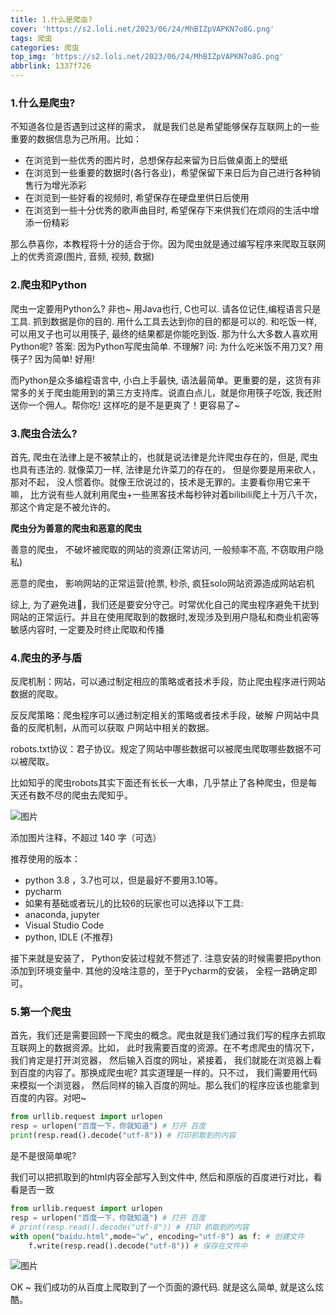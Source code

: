 ```yaml
---
title: 1.什么是爬虫?
cover: 'https://s2.loli.net/2023/06/24/MhBIZpVAPKN7o8G.png'
tags: 爬虫
categories: 爬虫
top_img: 'https://s2.loli.net/2023/06/24/MhBIZpVAPKN7o8G.png'
abbrlink: 1337f726
---
```


### 1.**什么是爬虫?**

不知道各位是否遇到过这样的需求， 就是我们总是希望能够保存互联网上的一些重要的数据信息为己所用。比如：

- 在浏览到一些优秀的图片时，总想保存起来留为日后做桌面上的壁纸
- 在浏览到一些重要的数据时(各行各业)，希望保留下来日后为自己进行各种销售行为增光添彩
- 在浏览到一些好看的视频时, 希望保存在硬盘里供日后使用
- 在浏览到一些十分优秀的歌声曲目时, 希望保存下来供我们在烦闷的生活中增添一份精彩



那么恭喜你，本教程将十分的适合于你。因为爬虫就是通过编写程序来爬取互联网上的优秀资源(图片, 音频, 视频, 数据)

### 2.**爬虫和Python**

爬虫一定要用Python么? 非也~ 用Java也行, C也可以. 请各位记住,编程语言只是工具. 抓到数据是你的目的. 用什么工具去达到你的目的都是可以的. 和吃饭一样, 可以用叉子也可以用筷子, 最终的结果都是你能吃到饭. 那为什么大多数人喜欢用Python呢? 答案: 因为Python写爬虫简单. 不理解? 问: 为什么吃米饭不用刀叉? 用筷子? 因为简单! 好用!

而Python是众多编程语言中, 小白上手最快, 语法最简单。更重要的是，这货有非常多的关于爬虫能用到的第三方支持库。说直白点儿，就是你用筷子吃饭, 我还附送你一个佣人。帮你吃! 这样吃的是不是更爽了！更容易了~

### 3.**爬虫合法么?**

首先, 爬虫在法律上是不被禁止的，也就是说法律是允许爬虫存在的，但是, 爬虫也具有违法的. 就像菜刀一样, 法律是允许菜刀的存在的， 但是你要是用来砍人，那对不起， 没人惯着你。就像王欣说过的，技术是无罪的。主要看你用它来干嘛， 比方说有些人就利用爬虫+一些黑客技术每秒钟对着bilibili爬上十万八千次，那这个肯定是不被允许的。



**爬虫分为善意的爬虫和恶意的爬虫**

善意的爬虫， 不破坏被爬取的网站的资源(正常访问, 一般频率不高, 不窃取用户隐私)

恶意的爬虫， 影响网站的正常运营(抢票, 秒杀, 疯狂solo网站资源造成网站宕机

综上, 为了避免进🍊，我们还是要安分守己。时常优化自己的爬虫程序避免干扰到网站的正常运行。并且在使用爬取到的数据时,发现涉及到用户隐私和商业机密等敏感内容时, 一定要及时终止爬取和传播

### 4.**爬虫的矛与盾**

反爬机制：网站，可以通过制定相应的策略或者技术手段，防止爬虫程序进行网站数据的爬取。

反反爬策略：爬虫程序可以通过制定相关的策略或者技术手段，破解 户网站中具备的反爬机制，从而可以获取 户网站中相关的数据。

robots.txt协议：君子协议。规定了网站中哪些数据可以被爬虫爬取哪些数据不可以被爬取。

比如知乎的爬虫robots其实下面还有长长一大串，几乎禁止了各种爬虫，但是每天还有数不尽的爬虫去爬知乎。

![图片](https://s2.loli.net/2023/06/13/oc3mgefvnGsIEyd.png)



添加图片注释，不超过 140 字（可选）

推荐使用的版本：

- python 3.8 ，3.7也可以，但是最好不要用3.10等。
- pycharm
- 如果有基础或者玩⼉的⽐较6的玩家也可以选择以下⼯具:
- anaconda, jupyter
- Visual Studio Code
- python, IDLE (不推荐)

接下来就是安装了， Python安装过程就不赘述了. 注意安装的时候需要把python添加到环境变量中. 其他的没啥注意的，⾄于Pycharm的安装， 全程⼀路确定即可。

### 5.**第⼀个爬⾍**

⾸先，我们还是需要回顾⼀下爬⾍的概念。爬⾍就是我们通过我们写的程序去抓取互联⽹上的数据资源。⽐如， 此时我需要百度的资源。在不考虑爬⾍的情况下， 我们肯定是打开浏览器， 然后输⼊百度的⽹址，紧接着， 我们就能在浏览器上看到百度的内容了。那换成爬⾍呢? 其实道理是⼀样的。只不过， 我们需要⽤代码来模拟⼀个浏览器， 然后同样的输⼊百度的⽹址。那么我们的程序应该也能拿到百度的内容。对吧~

```python
from urllib.request import urlopen
resp = urlopen("百度一下，你就知道") # 打开 百度
print(resp.read().decode("utf-8")) # 打印抓取到的内容
```

是不是很简单呢?

我们可以把抓取到的html内容全部写⼊到⽂件中, 然后和原版的百度进⾏对⽐，看看是否⼀致

```python
from urllib.request import urlopen
resp = urlopen("百度一下，你就知道") # 打开 百度
# print(resp.read().decode("utf-8")) # 打印 抓取到的内容
with open("baidu.html",mode="w", encoding="utf-8") as f: # 创建⽂件
    f.write(resp.read().decode("utf-8")) # 保存在⽂件中
```

![图片](https://s2.loli.net/2023/06/13/uAmx5gtnXdbWkC1.png)







OK ~ 我们成功的从百度上爬取到了⼀个⻚⾯的源代码. 就是这么简单, 就是这么炫酷。